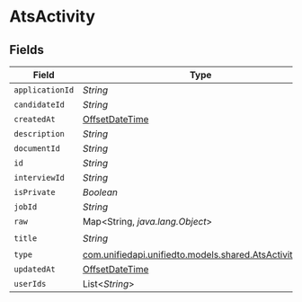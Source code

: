 # AtsActivity


## Fields

| Field                                                                                            | Type                                                                                             | Required                                                                                         | Description                                                                                      |
| ------------------------------------------------------------------------------------------------ | ------------------------------------------------------------------------------------------------ | ------------------------------------------------------------------------------------------------ | ------------------------------------------------------------------------------------------------ |
| `applicationId`                                                                                  | *String*                                                                                         | :heavy_minus_sign:                                                                               | N/A                                                                                              |
| `candidateId`                                                                                    | *String*                                                                                         | :heavy_minus_sign:                                                                               | N/A                                                                                              |
| `createdAt`                                                                                      | [OffsetDateTime](https://docs.oracle.com/javase/8/docs/api/java/time/OffsetDateTime.html)        | :heavy_minus_sign:                                                                               | N/A                                                                                              |
| `description`                                                                                    | *String*                                                                                         | :heavy_minus_sign:                                                                               | N/A                                                                                              |
| `documentId`                                                                                     | *String*                                                                                         | :heavy_minus_sign:                                                                               | N/A                                                                                              |
| `id`                                                                                             | *String*                                                                                         | :heavy_minus_sign:                                                                               | N/A                                                                                              |
| `interviewId`                                                                                    | *String*                                                                                         | :heavy_minus_sign:                                                                               | N/A                                                                                              |
| `isPrivate`                                                                                      | *Boolean*                                                                                        | :heavy_minus_sign:                                                                               | N/A                                                                                              |
| `jobId`                                                                                          | *String*                                                                                         | :heavy_minus_sign:                                                                               | N/A                                                                                              |
| `raw`                                                                                            | Map<String, *java.lang.Object*>                                                                  | :heavy_minus_sign:                                                                               | N/A                                                                                              |
| `title`                                                                                          | *String*                                                                                         | :heavy_check_mark:                                                                               | N/A                                                                                              |
| `type`                                                                                           | [com.unifiedapi.unifiedto.models.shared.AtsActivityType](../../models/shared/AtsActivityType.md) | :heavy_minus_sign:                                                                               | N/A                                                                                              |
| `updatedAt`                                                                                      | [OffsetDateTime](https://docs.oracle.com/javase/8/docs/api/java/time/OffsetDateTime.html)        | :heavy_minus_sign:                                                                               | N/A                                                                                              |
| `userIds`                                                                                        | List<*String*>                                                                                   | :heavy_minus_sign:                                                                               | N/A                                                                                              |